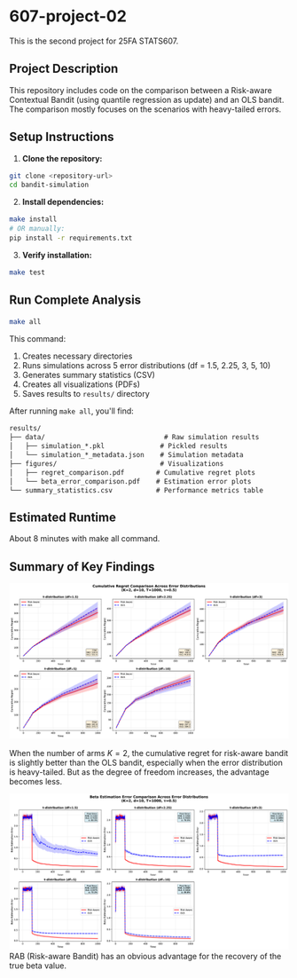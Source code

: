 # 607-project-02
This is the second project for 25FA STATS607. 

## **Project Description**
This repository includes code on the comparison between a Risk-aware Contextual Bandit (using quantile regression as update) and an OLS bandit. The comparison mostly focuses on the scenarios with heavy-tailed errors.

## **Setup Instructions**

1. **Clone the repository:**
```bash
git clone <repository-url>
cd bandit-simulation
```

2. **Install dependencies:**
```bash
make install
# OR manually:
pip install -r requirements.txt
```

3. **Verify installation:**
```bash
make test
```

## **Run Complete Analysis**
```bash
make all
```
This command:
1. Creates necessary directories
2. Runs simulations across 5 error distributions (df = 1.5, 2.25, 3, 5, 10)
3. Generates summary statistics (CSV)
4. Creates all visualizations (PDFs)
5. Saves results to `results/` directory


After running `make all`, you'll find:

```
results/
├── data/                              # Raw simulation results
│   ├── simulation_*.pkl              # Pickled results
│   └── simulation_*_metadata.json    # Simulation metadata
├── figures/                          # Visualizations
│   ├── regret_comparison.pdf        # Cumulative regret plots
│   └── beta_error_comparison.pdf    # Estimation error plots
└── summary_statistics.csv           # Performance metrics table
```

## **Estimated Runtime**
About 8 minutes with make all command. 

## **Summary of Key Findings**
![Cumulative regret comparison](results/main_regret_comparison_K2_d10_T1000.png)

When the number of arms $K=2$, the cumulative regret for risk-aware bandit is slightly better than the OLS bandit, especially when the error distribution is heavy-tailed. But as the degree of freedom increases, the advantage becomes less. 

![Beta MSE comparison](results/main_beta_error_comparison_K2_d10_T1000.png)
RAB (Risk-aware Bandit) has an obvious advantage for the recovery of the true beta value. 

